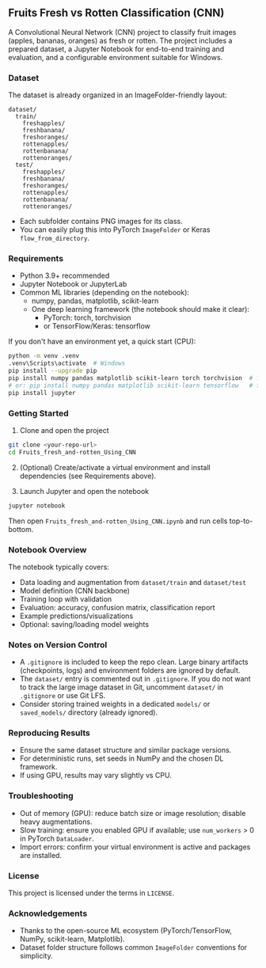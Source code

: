 ## Fruits Fresh vs Rotten Classification (CNN)

A Convolutional Neural Network (CNN) project to classify fruit images (apples, bananas, oranges) as fresh or rotten. The project includes a prepared dataset, a Jupyter Notebook for end-to-end training and evaluation, and a configurable environment suitable for Windows.

### Dataset

The dataset is already organized in an ImageFolder-friendly layout:

```
dataset/
  train/
    freshapples/
    freshbanana/
    freshoranges/
    rottenapples/
    rottenbanana/
    rottenoranges/
  test/
    freshapples/
    freshbanana/
    freshoranges/
    rottenapples/
    rottenbanana/
    rottenoranges/
```

- Each subfolder contains PNG images for its class.
- You can easily plug this into PyTorch `ImageFolder` or Keras `flow_from_directory`.

### Requirements

- Python 3.9+ recommended
- Jupyter Notebook or JupyterLab
- Common ML libraries (depending on the notebook):
  - numpy, pandas, matplotlib, scikit-learn
  - One deep learning framework (the notebook should make it clear):
    - PyTorch: torch, torchvision
    - or TensorFlow/Keras: tensorflow

If you don't have an environment yet, a quick start (CPU):

```bash
python -m venv .venv
.venv\Scripts\activate  # Windows
pip install --upgrade pip
pip install numpy pandas matplotlib scikit-learn torch torchvision  # for PyTorch
# or: pip install numpy pandas matplotlib scikit-learn tensorflow   # for TensorFlow
pip install jupyter
```

### Getting Started

1) Clone and open the project

```bash
git clone <your-repo-url>
cd Fruits_fresh_and-rotten_Using_CNN
```

2) (Optional) Create/activate a virtual environment and install dependencies (see Requirements above).

3) Launch Jupyter and open the notebook

```bash
jupyter notebook
```

Then open `Fruits_fresh_and-rotten_Using_CNN.ipynb` and run cells top-to-bottom.

### Notebook Overview

The notebook typically covers:
- Data loading and augmentation from `dataset/train` and `dataset/test`
- Model definition (CNN backbone)
- Training loop with validation
- Evaluation: accuracy, confusion matrix, classification report
- Example predictions/visualizations
- Optional: saving/loading model weights

### Notes on Version Control

- A `.gitignore` is included to keep the repo clean. Large binary artifacts (checkpoints, logs) and environment folders are ignored by default.
- The `dataset/` entry is commented out in `.gitignore`. If you do not want to track the large image dataset in Git, uncomment `dataset/` in `.gitignore` or use Git LFS.
- Consider storing trained weights in a dedicated `models/` or `saved_models/` directory (already ignored).

### Reproducing Results

- Ensure the same dataset structure and similar package versions.
- For deterministic runs, set seeds in NumPy and the chosen DL framework.
- If using GPU, results may vary slightly vs CPU.

### Troubleshooting

- Out of memory (GPU): reduce batch size or image resolution; disable heavy augmentations.
- Slow training: ensure you enabled GPU if available; use `num_workers` > 0 in PyTorch `DataLoader`.
- Import errors: confirm your virtual environment is active and packages are installed.

### License

This project is licensed under the terms in `LICENSE`.

### Acknowledgements

- Thanks to the open-source ML ecosystem (PyTorch/TensorFlow, NumPy, scikit-learn, Matplotlib).
- Dataset folder structure follows common `ImageFolder` conventions for simplicity.